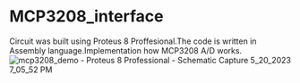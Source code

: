 # MCP3208_interface
Circuit was built using Proteus 8 Proffesional.The code is written in Assembly language.Implementation how MCP3208 A/D works.
![mcp3208_demo - Proteus 8 Professional - Schematic Capture 5_20_2023 7_05_52 PM](https://github.com/EronaIslami/8051_interfaces/assets/132479567/6107950c-d8ce-4616-831c-539e30671486)
